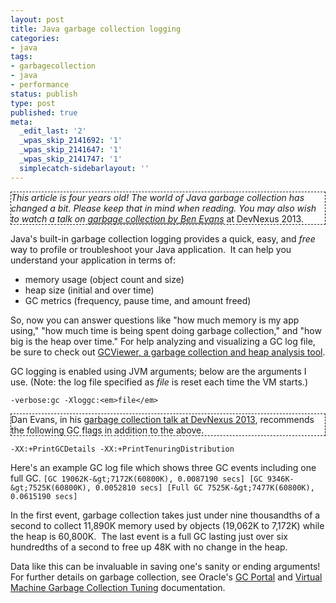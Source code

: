 ```yaml
---
layout: post
title: Java garbage collection logging
categories:
- java
tags:
- garbagecollection
- java
- performance
status: publish
type: post
published: true
meta:
  _edit_last: '2'
  _wpas_skip_2141692: '1'
  _wpas_skip_2141647: '1'
  _wpas_skip_2141747: '1'
  simplecatch-sidebarlayout: ''
---
```

<p style="border: thin dashed;"><em>This article is four years old! The world of Java garbage collection has changed a bit. Please keep that in mind when reading. You may also wish to watch a talk on <a href="http://www.infoq.com/presentations/Visualizing-Java-GC">garbage collection by Ben Evans</a></em> at DevNexus 2013.</p>

Java's built-in garbage collection logging provides a quick, easy, and <em>free</em> way to profile or troubleshoot your Java application.&nbsp; It can help you understand your application in terms of:
<ul>
	<li>memory usage (object count and size)</li>
	<li>heap size (initial and over time)</li>
	<li>GC metrics (frequency, pause time, and amount freed)</li>
</ul>
So, now you can answer questions like "how much memory is my app using," "how much time is being spent doing garbage collection," and "how big is the heap over time." For help analyzing and visualizing a GC log file, be sure to check out <a title="GCViewer, garbage collection and heap analysis tool" href="http://codeaweso.me/2009/01/gcviewer-garbage-collection-and-heap-analysis/">GCViewer, a garbage collection and heap analysis tool</a>.

GC logging is enabled using JVM arguments; below are the arguments I use. <!--more-->(Note: the log file specified as <em>file</em> is reset each time the VM starts.)

`-verbose:gc -Xloggc:<em>file</em>`

<p style="border: thin dashed;">Dan Evans, in his <a href="http://www.infoq.com/presentations/Visualizing-Java-GC">garbage collection talk at DevNexus 2013</a>, recommends the following GC flags in addition to the above.

`-XX:+PrintGCDetails -XX:+PrintTenuringDistribution`</p>

Here's an example GC log file which shows three GC events including one full GC.
`
[GC 19062K-&gt;7172K(60800K), 0.0087190 secs]
[GC 9346K-&gt;7525K(60800K), 0.0052810 secs]
[Full GC 7525K-&gt;7477K(60800K), 0.0615190 secs]
`

In the first event, garbage collection takes just under nine thousandths of a second to collect 11,890K memory used by objects (19,062K to 7,172K) while the heap is 60,800K.&nbsp; The last event is a full GC lasting just over six hundredths of a second to free up 48K with no change in the heap.

Data like this can be invaluable in saving one's sanity or ending arguments! For further details on garbage collection, see Oracle's&nbsp;<a title="article on GC Portal" href="http://www.oracle.com/technetwork/articles/javase/gcportal-136937.html">GC Portal</a> and <a title="doc on GC tuning" href="http://www.oracle.com/technetwork/java/javase/gc-tuning-6-140523.html">Virtual Machine Garbage Collection Tuning</a> documentation.

